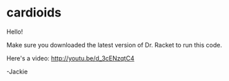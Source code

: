 cardioids
=========
Hello!

Make sure you downloaded the latest version of Dr. Racket to run this code.

Here's a video: http://youtu.be/d_3cENzqtC4

-Jackie
